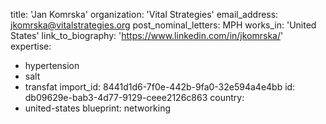 title: 'Jan Komrska'
organization: 'Vital Strategies'
email_address: jkomrska@vitalstrategies.org
post_nominal_letters: MPH
works_in: 'United States'
link_to_biography: 'https://www.linkedin.com/in/jkomrska/'
expertise:
  - hypertension
  - salt
  - transfat
import_id: 8441d1d6-7f0e-442b-9fa0-32e594a4e4bb
id: db09629e-bab3-4d77-9129-ceee2126c863
country:
  - united-states
blueprint: networking

